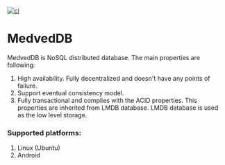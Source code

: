 [![ci][badge.ci]][ci]

[badge.ci]: https://github.com/wwwVladislav/MedvedDB/workflows/C/C++%20CI/badge.svg?branch=master

[ci]: https://github.com/wwwVladislav/MedvedDB/actions

# MedvedDB
MedvedDB is NoSQL distributed database.
The main properties are following:
1. High availability. Fully decentralized and doesn't have any points of failure.
2. Support eventual consistency model.
3. Fully transactional and complies with the ACID properties. This properties are inherited from LMDB database. LMDB database is used as the low level storage.

### Supported platforms:
1. Linux (Ubuntu)
2. Android
